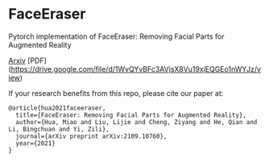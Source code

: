 # FaceEraser
Pytorch implementation of FaceEraser: Removing Facial Parts for Augmented Reality

[Arxiv](https://arxiv.org/abs/2109.10760)
[PDF] (https://drive.google.com/file/d/1WvQYvBFc3AVjsX8Vu19xjEQGEo1nWYJz/view)


If your research benefits from this repo, please cite our paper at:

```
@article{hua2021faceeraser,
  title={FaceEraser: Removing Facial Parts for Augmented Reality},
  author={Hua, Miao and Liu, Lijie and Cheng, Ziyang and He, Qian and Li, Bingchuan and Yi, Zili},
  journal={arXiv preprint arXiv:2109.10760},
  year={2021}
}
```
